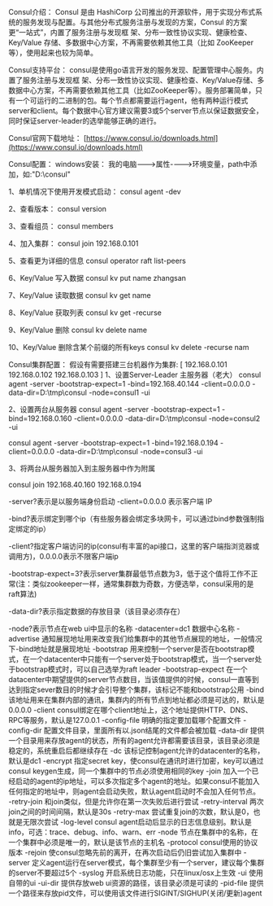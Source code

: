 Consul介绍：
Consul 是由 HashiCorp 公司推出的开源软件，用于实现分布式系统的服务发现与配置。与其他分布式服务注册与发现的方案，Consul 的方案更“一站式”，内置了服务注册与发现框 架、分布一致性协议实现、健康检查、Key/Value 存储、多数据中心方案，不再需要依赖其他工具（比如 ZooKeeper 等），使用起来也较为简单。


Consul支持平台：
consul是使用go语言开发的服务发现、配置管理中心服务。内置了服务注册与发现框 架、分布一致性协议实现、健康检查、Key/Value存储、多数据中心方案，不再需要依赖其他工具（比如ZooKeeper等）。服务部署简单，只有一个可运行的二进制的包。每个节点都需要运行agent，他有两种运行模式server和client。每个数据中心官方建议需要3或5个server节点以保证数据安全，同时保证server-leader的选举能够正确的进行。


Consul官网下载地址：
[https://www.consul.io/downloads.html](https://www.consul.io/downloads.html)


Consul配置：
windows安装：
我的电脑--->属性---->环境变量，path中添加，如:"D:\consul"

1、单机情况下使用开发模式启动：
consul agent -dev

2、查看版本：
consul version 

3、查看组员：
consul members

4、加入集群：
consul join 192.168.0.101

5、查看更为详细的信息
consul operator raft list-peers

6、Key/Value 写入数据
consul kv put name zhangsan

7、Key/Value 读取数据
consul kv get name

8、Key/Value 获取列表
consul kv get -recurse

9、Key/Value 删除
consul kv delete name

10、Key/Value 删除含某个前缀的所有keys
consul kv delete  -recurse nam






Consul集群配置：
假设有需要搭建三台机器作为集群:
[
  192.168.0.101
  192.168.0.102
  192.168.0.103
]
1、设置Server-Leader 主服务器（老大）
consul agent -server -bootstrap-expect=1 -bind=192.168.40.144 -client=0.0.0.0 -data-dir=D:\tmp\consul -node=consul1 -ui 

2、设置两台从服务器
consul agent -server -bootstrap-expect=1 -bind=192.168.0.160 -client=0.0.0.0 -data-dir=D:\tmp\consul -node=consul2 -ui

consul agent -server -bootstrap-expect=1 -bind=192.168.0.194 -client=0.0.0.0 -data-dir=D:\tmp\consul -node=consul3 -ui

3、将两台从服务器加入到主服务器中作为附属

consul join 192.168.40.160   192.168.0.194





-server?表示是以服务端身份启动
-client=0.0.0.0 表示客户端 IP

-bind?表示绑定到哪个ip（有些服务器会绑定多块网卡，可以通过bind参数强制指定绑定的ip）


-client?指定客户端访问的ip(consul有丰富的api接口，这里的客户端指浏览器或调用方)，0.0.0.0表示不限客户端ip


-bootstrap-expect=3?表示server集群最低节点数为3，低于这个值将工作不正常(注：类似zookeeper一样，通常集群数为奇数，方便选举，consul采用的是raft算法)


-data-dir?表示指定数据的存放目录（该目录必须存在）


-node?表示节点在web ui中显示的名称
-datacenter=dc1 数据中心名称
-advertise	通知展现地址用来改变我们给集群中的其他节点展现的地址，一般情况下-bind地址就是展现地址
-bootstrap	用来控制一个server是否在bootstrap模式，在一个datacenter中只能有一个server处于bootstrap模式，当一个server处于bootstrap模式时，可以自己选举为raft leader
-bootstrap-expect	在一个datacenter中期望提供的server节点数目，当该值提供的时候，consul一直等到达到指定sever数目的时候才会引导整个集群，该标记不能和bootstrap公用
-bind	该地址用来在集群内部的通讯，集群内的所有节点到地址都必须是可达的，默认是0.0.0.0
-client	consul绑定在哪个client地址上，这个地址提供HTTP、DNS、RPC等服务，默认是127.0.0.1
-config-file	明确的指定要加载哪个配置文件
-config-dir	配置文件目录，里面所有以.json结尾的文件都会被加载
-data-dir	提供一个目录用来存放agent的状态，所有的agent允许都需要该目录，该目录必须是稳定的，系统重启后都继续存在
-dc	该标记控制agent允许的datacenter的名称，默认是dc1
-encrypt	指定secret key，使consul在通讯时进行加密，key可以通过consul keygen生成，同一个集群中的节点必须使用相同的key
-join	加入一个已经启动的agent的ip地址，可以多次指定多个agent的地址。如果consul不能加入任何指定的地址中，则agent会启动失败，默认agent启动时不会加入任何节点。
-retry-join	和join类似，但是允许你在第一次失败后进行尝试
-retry-interval	两次join之间的时间间隔，默认是30s
-retry-max	尝试重复join的次数，默认是0，也就是无限次尝试
-log-level	consul agent启动后显示的日志信息级别。默认是info，可选：trace、debug、info、warn、err
-node	节点在集群中的名称，在一个集群中必须是唯一的，默认是该节点的主机名
-protocol	consul使用的协议版本
-rejoin	使consul忽略先前的离开，在再次启动后仍旧尝试加入集群中
-server	定义agent运行在server模式，每个集群至少有一个server，建议每个集群的server不要超过5个
-syslog	开启系统日志功能，只在linux/osx上生效
-ui	使用自带的ui
-ui-dir	提供存放web ui资源的路径，该目录必须是可读的
-pid-file	提供一个路径来存放pid文件，可以使用该文件进行SIGINT/SIGHUP(关闭/更新)agent





